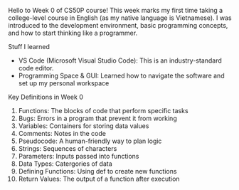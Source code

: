 Hello to Week 0 of CS50P course! This week marks my first time taking a college-level course in English (as my native language is Vietnamese). I was introduced to the development environment, basic programming concepts, and how to start thinking like a programmer.

Stuff I learned
- VS Code (Microsoft Visual Studio Code): This is an industry-standard code editor.
- Programming Space & GUI: Learned how to navigate the software and set up my personal workspace

Key Definitions in Week 0
1. Functions: The blocks of code that perform specific tasks
2. Bugs: Errors in a program that prevent it from working
3. Variables: Containers for storing data values
4. Comments: Notes in the code
5. Pseudocode: A human-friendly way to plan logic
6. Strings: Sequences of characters
7. Parameters: Inputs passed into functions
8. Data Types: Catergories of data
9. Defining Functions: Using def to create new functions
10. Return Values: The output of a function after execution